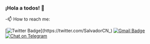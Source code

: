 ### ¡Hola a todos! 👋

<!--
**SalvadorCN/SalvadorCN** is a ✨ _special_ ✨ repository because its `README.md` (this file) appears on your GitHub profile.

Here are some ideas to get you started:

- 🔭 I’m currently working on ...
- 🌱 I’m currently learning ...
- 👯 I’m looking to collaborate on ...
- 🤔 I’m looking for help with ...
- 💬 Ask me about ...
- 📫 How to reach me: ...
- 😄 Pronouns: ...
- ⚡ Fun fact: ...
-->
-📫 How to reach me: 

[![Twitter Badge](https://img.shields.io/badge/-James_Noria-1ca0f1?style=flat-square&logo=twitter&logoColor=white&link=https://twitter.com/SalvadorCN_)](https://twitter.com/SalvadorCN_) [![Gmail Badge](https://img.shields.io/badge/-jamesnoria@gmail.com-c14438?style=flat-square&logo=Gmail&logoColor=white&link=mailto:salvador.cardona98@gmail.com)](mailto:salvador.cardona98@gmail.com) [![Chat on Telegram](https://img.shields.io/badge/Chat%20on-Telegram-brightgreen.svg)](https://t.me/salvadorcn)
